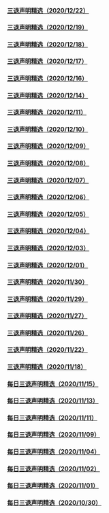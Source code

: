 #### [三退声明精选（2020/12/22）](master/../pages/nf3104/n12639188.md) 
#### [三退声明精选（2020/12/19）](master/../pages/nf3104/n12632901.md) 
#### [三退声明精选（2020/12/18）](master/../pages/nf3104/n12631492.md) 
#### [三退声明精选（2020/12/17）](master/../pages/nf3104/n12629016.md) 
#### [三退声明精选（2020/12/16）](master/../pages/nf3104/n12626259.md) 
#### [三退声明精选（2020/12/14）](master/../pages/nf3104/n12621234.md) 
#### [三退声明精选（2020/12/11）](master/../pages/nf3104/n12614689.md) 
#### [三退声明精选（2020/12/10）](master/../pages/nf3104/n12612309.md) 
#### [三退声明精选（2020/12/09）](master/../pages/nf3104/n12609622.md) 
#### [三退声明精选（2020/12/08）](master/../pages/nf3104/n12605176.md) 
#### [三退声明精选（2020/12/07）](master/../pages/nf3104/n12603222.md) 
#### [三退声明精选（2020/12/06）](master/../pages/nf3104/n12600239.md) 
#### [三退声明精选（2020/12/05）](master/../pages/nf3104/n12598598.md) 
#### [三退声明精选（2020/12/04）](master/../pages/nf3104/n12597307.md) 
#### [三退声明精选（2020/12/03）](master/../pages/nf3104/n12595046.md) 
#### [三退声明精选（2020/12/01）](master/../pages/nf3104/n12589397.md) 
#### [三退声明精选（2020/11/30）](master/../pages/nf3104/n12587171.md) 
#### [三退声明精选（2020/11/29）](master/../pages/nf3104/n12584236.md) 
#### [三退声明精选（2020/11/27）](master/../pages/nf3104/n12580931.md) 
#### [三退声明精选（2020/11/26）](master/../pages/nf3104/n12578314.md) 
#### [三退声明精选（2020/11/22）](master/../pages/nf3104/n12568400.md) 
#### [三退声明精选（2020/11/18）](master/../pages/nf3104/n12559846.md) 
#### [每日三退声明精选（2020/11/15）](master/../pages/nf3104/n12552302.md) 
#### [每日三退声明精选（2020/11/13）](master/../pages/nf3104/n12548255.md) 
#### [每日三退声明精选（2020/11/11）](master/../pages/nf3104/n12543165.md) 
#### [每日三退声明精选（2020/11/09）](master/../pages/nf3104/n12538600.md) 
#### [每日三退声明精选（2020/11/04）](master/../pages/nf3104/n12526544.md) 
#### [每日三退声明精选（2020/11/02）](master/../pages/nf3104/n12521225.md) 
#### [每日三退声明精选（2020/11/01）](master/../pages/nf3104/n12518809.md) 
#### [每日三退声明精选（2020/10/30）](master/../pages/nf3104/n12515000.md) 
